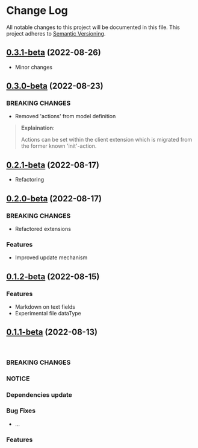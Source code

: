 # Change Log

All notable changes to this project will be documented in this file.
This project adheres to [Semantic Versioning](http://semver.org/).


## [0.3.1-beta](https://github.com/pb-it/wing-cms/0.3.1-beta) (2022-08-26)

* Minor changes


## [0.3.0-beta](https://github.com/pb-it/wing-cms/0.3.0-beta) (2022-08-23)

### BREAKING CHANGES

* Removed 'actions' from model definition

> **Explaination**:
>
> Actions can be set within the client extension which is migrated from the former known 'init'-action.


## [0.2.1-beta](https://github.com/pb-it/wing-cms/0.2.1-beta) (2022-08-17)

* Refactoring


## [0.2.0-beta](https://github.com/pb-it/wing-cms/0.2.0-beta) (2022-08-17)


### BREAKING CHANGES

* Refactored extensions


### Features

* Improved update mechanism


## [0.1.2-beta](https://github.com/pb-it/wing-cms/0.1.2-beta) (2022-08-15)


### Features

* Markdown on text fields
* Experimental file dataType


## [0.1.1-beta](https://github.com/pb-it/wing-cms/0.1.1-beta) (2022-08-13)

&nbsp;
&nbsp;
&nbsp;
&nbsp;


### BREAKING CHANGES


### NOTICE


### Dependencies update


### Bug Fixes

* ...


### Features